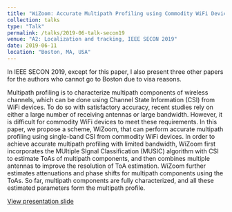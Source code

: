 ```yaml
---
title: "WiZoom: Accurate Multipath Profiling using Commodity WiFi Devices with Limited Bandwidth"
collection: talks
type: "Talk"
permalink: /talks/2019-06-talk-secon19
venue: "A2: Localization and tracking, IEEE SECON 2019"
date: 2019-06-11
location: "Boston, MA, USA"
---
```


In IEEE SECON 2019, except for this paper, I also present three other papers for the authors who cannot go to Boston due to visa reasons.

Multipath profiling is to characterize multipath components of wireless channels, which can be done using Channel State Information (CSI) from WiFi devices. To do so with satisfactory accuracy, recent studies rely on either a large number of receiving antennas or large bandwidth. However, it is difficult for commodity WiFi devices to meet these requirements. In this paper, we propose a scheme, WiZoom, that can perform accurate multipath profiling using single-band CSI from commodity WiFi devices. In order to achieve accurate multipath profiling with limited bandwidth, WiZoom first incorporates the MUltiple SIgnal Classification (MUSIC) algorithm with CSI to estimate ToAs of multipath components, and then combines multiple antennas to improve the resolution of ToA estimation. WiZoom further estimates attenuations and phase shifts for multipath components using the ToAs. So far, multipath components are fully characterized, and all these estimated parameters form the multipath profile.

[View presentation slide](http://lynnlilu.github.io/files/WiZoom_Secon19.pdf)

